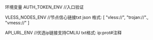 环境变量
AUTH_TOKEN_ENV   //入口验证

VLESS_NODES_ENV //节点信心链接txt json
   格式:
       [
        "vless://",
        "trojan://".,
        "vmess://"
        ]
        
API_URL_ENV //优选ip链接支持CMLIU
  txt格式:
     ip:prot#注释
